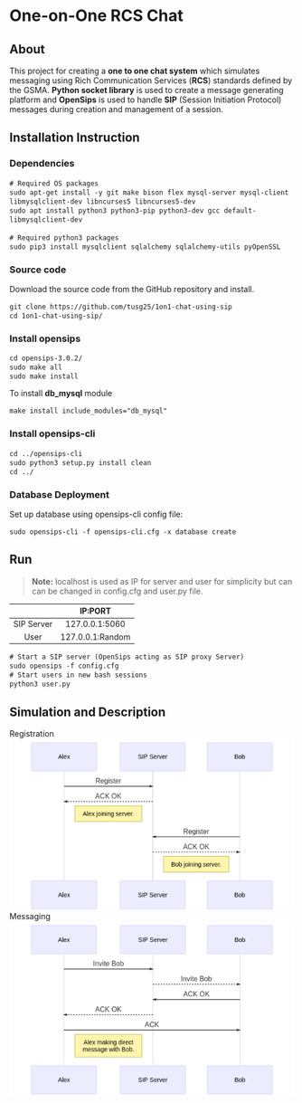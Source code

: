 # One-on-One RCS Chat
## About
This project for creating a **one to one chat system** which simulates messaging using Rich Communication Services (**RCS**) standards defined by the GSMA. **Python socket library** is used to create a message generating platform and **OpenSips** is used to handle **SIP** (Session Initiation Protocol) messages during creation and management of a session.

## Installation Instruction
### Dependencies
```
# Required OS packages
sudo apt-get install -y git make bison flex mysql-server mysql-client libmysqlclient-dev libncurses5 libncurses5-dev
sudo apt install python3 python3-pip python3-dev gcc default-libmysqlclient-dev

# Required python3 packages
sudo pip3 install mysqlclient sqlalchemy sqlalchemy-utils pyOpenSSL
```
### Source code

Download the source code from the GitHub repository and install.
```
git clone https://github.com/tusg25/1on1-chat-using-sip
cd 1on1-chat-using-sip/
```
### Install opensips
```
cd opensips-3.0.2/
sudo make all
sudo make install
```
To install **db_mysql** module 
```
make install include_modules="db_mysql"
```
### Install opensips-cli
```
cd ../opensips-cli
sudo python3 setup.py install clean
cd ../
```
### Database Deployment
Set up database using opensips-cli config file:
```
sudo opensips-cli -f opensips-cli.cfg -x database create
```

## Run
> **Note:**  localhost is used as IP for server and user for simplicity but can can be changed in config.cfg and user.py file.

|  | IP:PORT |
| :--: | :------: | 
| SIP Server | 127.0.0.1:5060 |
| User | 127.0.0.1:Random |


```
# Start a SIP server (OpenSips acting as SIP proxy Server)
sudo opensips -f config.cfg
# Start users in new bash sessions
python3 user.py
```

## Simulation and Description
Registration
![](img/reg.png)
Messaging
![](img/inv.png)
